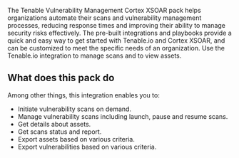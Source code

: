 The Tenable Vulnerability Management Cortex XSOAR pack helps organizations automate their scans and vulnerability management processes, reducing response times and improving their ability to manage security risks effectively. The pre-built integrations and playbooks provide a quick and easy way to get started with Tenable.io and Cortex XSOAR, and can be customized to meet the specific needs of an organization.
Use the Tenable.io integration to manage scans and to view assets.

## What does this pack do
Among other things, this integration enables you to:

- Initiate vulnerability scans on demand.
- Manage vulnerability scans including launch, pause and resume scans.
- Get details about assets.
- Get scans status and report.
- Export assets based on various criteria.
- Export vulnerabilities based on various criteria.

